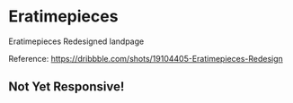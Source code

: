 # Eratimepieces
Eratimepieces Redesigned landpage

Reference: https://dribbble.com/shots/19104405-Eratimepieces-Redesign

## Not Yet Responsive!
